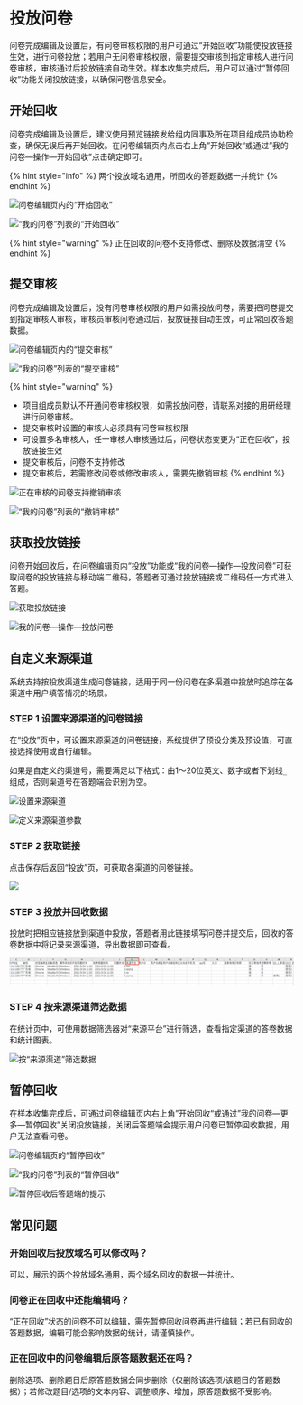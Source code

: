 # 投放问卷

问卷完成编辑及设置后，有问卷审核权限的用户可通过“开始回收”功能使投放链接生效，进行问卷投放；若用户无问卷审核权限，需要提交审核到指定审核人进行问卷审核，审核通过后投放链接自动生效。样本收集完成后，用户可以通过“暂停回收”功能关闭投放链接，以确保问卷信息安全。

## 开始回收

问卷完成编辑及设置后，建议使用预览链接发给组内同事及所在项目组成员协助检查，确保无误后再开始回收。在问卷编辑页内点击右上角”开始回收“或通过”我的问卷—操作—开始回收”点击确定即可。

{% hint style="info" %}
两个投放域名通用，所回收的答题数据一并统计
{% endhint %}

![问卷编辑页内的“开始回收”](../../.gitbook/assets/Snipaste\_2023-10-08\_15-02-21.png)

![“我的问卷”列表的“开始回收”](../../.gitbook/assets/Snipaste\_2023-10-08\_15-03-14.png)

{% hint style="warning" %}
正在回收的问卷不支持修改、删除及数据清空
{% endhint %}

## 提交审核

问卷完成编辑及设置后，没有问卷审核权限的用户如需投放问卷，需要把问卷提交到指定审核人审核，审核员审核问卷通过后，投放链接自动生效，可正常回收答题数据。

![问卷编辑页内的“提交审核”](../../.gitbook/assets/Snipaste\_2023-10-17\_17-19-38.png)

![“我的问卷”列表的“提交审核”](../../.gitbook/assets/Snipaste\_2023-10-17\_17-31-13.png)

{% hint style="warning" %}
* 项目组成员默认不开通问卷审核权限，如需投放问卷，请联系对接的用研经理进行问卷审核。
* 提交审核时设置的审核人必须具有问卷审核权限
* 可设置多名审核人，任一审核人审核通过后，问卷状态变更为“正在回收”，投放链接生效
* 提交审核后，问卷不支持修改
* 提交审核后，若需修改问卷或修改审核人，需要先撤销审核
{% endhint %}

![正在审核的问卷支持撤销审核](../../.gitbook/assets/Snipaste\_2023-10-17\_17-30-14.png)

![“我的问卷”列表的“撤销审核”](../../.gitbook/assets/Snipaste\_2023-10-17\_17-34-03.png)

## 获取投放链接

问卷开始回收后，在问卷编辑页内“投放”功能或“我的问卷—操作—投放问卷”可获取问卷的投放链接与移动端二维码，答题者可通过投放链接或二维码任一方式进入答题。

![获取投放链接](../../.gitbook/assets/Snipaste\_2023-10-08\_15-04-43.png)

![我的问卷—操作—投放问卷](../../.gitbook/assets/Snipaste\_2023-10-08\_15-05-38.png)

## 自定义来源渠道

系统支持按投放渠道生成问卷链接，适用于同一份问卷在多渠道中投放时追踪在各渠道中用户填答情况的场景。

### STEP 1 设置来源渠道的问卷链接

在“投放”页中，可设置来源渠道的问卷链接，系统提供了预设分类及预设值，可直接选择使用或自行编辑。

如果是自定义的渠道号，需要满足以下格式：由1～20位英文、数字或者下划线`_`组成，否则渠道号在答题端会识别为空。

![设置来源渠道](../../.gitbook/assets/Snipaste\_2023-10-08\_15-06-06.png)

![定义来源渠道参数](../../.gitbook/assets/Snipaste\_2023-10-08\_15-06-41.png)

### STEP 2 获取链接

点击保存后返回“投放”页，可获取各渠道的问卷链接。

![](../../.gitbook/assets/Snipaste\_2023-10-08\_15-07-22.png)

### STEP 3 投放并回收数据

投放时把相应链接放到渠道中投放，答题者用此链接填写问卷并提交后，回收的答卷数据中将记录来源渠道，导出数据即可查看。

![渠道值会记录在“来源平台”列](<../../.gitbook/assets/image (154).png>)

### STEP 4 按来源渠道筛选数据

在统计页中，可使用数据筛选器对“来源平台”进行筛选，查看指定渠道的答卷数据和统计图表。

![按“来源渠道”筛选数据](../../.gitbook/assets/Snipaste\_2023-10-08\_15-08-11.png)

## 暂停回收

在样本收集完成后，可通过问卷编辑页内右上角”开始回收“或通过”我的问卷—更多—暂停回收”关闭投放链接，关闭后答题端会提示用户问卷已暂停回收数据，用户无法查看问卷。

![问卷编辑页的“暂停回收”](../../.gitbook/assets/Snipaste\_2023-10-08\_15-10-32.png)

![“我的问卷”列表的“暂停回收”](../../.gitbook/assets/Snipaste\_2023-10-08\_15-10-50.png)

![暂停回收后答题端的提示](../../.gitbook/assets/Snipaste\_2023-10-08\_15-11-52.png)



## 常见问题

### 开始回收后投放域名可以修改吗？

可以，展示的两个投放域名通用，两个域名回收的数据一并统计。



### 问卷正在回收中还能编辑吗？

“正在回收”状态的问卷不可以编辑，需先暂停回收问卷再进行编辑；若已有回收的答题数据，编辑可能会影响数据的统计，请谨慎操作。



### 正在回收中的问卷编辑后原答题数据还在吗？

删除选项、删除题目后原答题数据会同步删除（仅删除该选项/该题目的答题数据）；若修改题目/选项的文本内容、调整顺序、增加，原答题数据不受影响。





